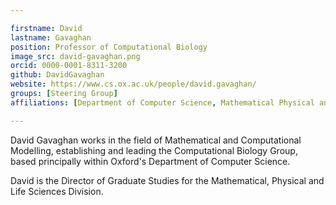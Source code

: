 ```yaml
---

firstname: David
lastname: Gavaghan
position: Professor of Computational Biology
image_src: david-gavaghan.png
orcid: 0000-0001-8311-3200
github: DavidGavaghan
website: https://www.cs.ox.ac.uk/people/david.gavaghan/
groups: [Steering Group]
affiliations: [Department of Computer Science, Mathematical Physical and Life Sciences Division, New College]

---
```


David Gavaghan works in the field of Mathematical and Computational
Modelling, establishing and leading the Computational Biology Group,
based principally within Oxford's Department of Computer Science.

David is the Director of Graduate Studies for the Mathematical,
Physical and Life Sciences Division.
